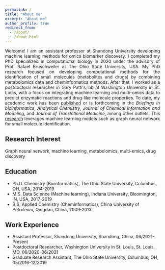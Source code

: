 ```yaml
---
permalink: /
title: "About me"
excerpt: "About me"
author_profile: true
redirect_from: 
  - /about/
  - /about.html
---
```


<div style="text-align: justify;">
Welcome! I am an assistant professor at Shandong University developing machine learning methods for omics biomarker discovery. I completed my PhD specialized in computational biology in 2020 under the advisory of Prof. Rafael Brüschweiler at The Ohio State University, USA. My PhD research focused on developing computational methods for the identification of small molecules (metabolites and drugs) by combining metabolomics data and cheminformatics methods. After that, I worked as a postdoctoral researcher in Gary Patti's lab at Washington University in St. Louis, with a focus on integrating machine learning and multi-omics data to predict enzymatic reactions and drug-like molecule properties. To date, my academic work has been <a href="publications">published</a> or is forthcoming in the <i>Briefings in bioinformatics</i>, <i>Analytical Chemistry</i>, <i>Journal of Chemical Information and Modeling</i>, and <i>Journal of Translational Medicine</i>, among other outlets. This <a href="research">research</a> leverages machine learning models such as graph neural network for small molecule identification.
</div>

## Research Interest
Graph neural network, machine learning, metabolomics, multi-omics, drug discovery

## Education

* Ph.D. Chemistry (Bioinformatics), The Ohio State University, Columbus, OH, USA, 2014-2019
* M.S. Data Science (Machine learning), Indiana University, Bloomington, IN, USA, 2017-2019
* B.S. Applied Chemistry (Cheminformatics), China University of Petroleum, Qingdao, China, 2009-2013

## Work Experience

* Assistant Professor, Shandong University, Shandong, China, 06/2021-Present
* Postdoctoral Researcher, Washington University in St. Louis, St. Louis, MO, 06/2020-06/2021
* Graduate Research Assistant, The Ohio State University, Columbus, OH, 05/2016-12/2019
